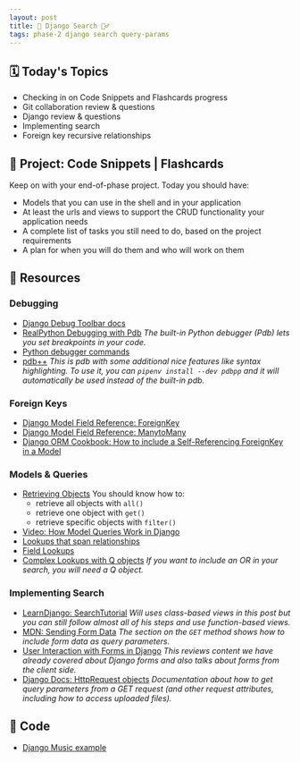 ```yaml
---
layout: post
title: 🔎 Django Search 🕵️‍♂️
tags: phase-2 django search query-params
---
```


## 🗓️ Today's Topics

- Checking in on Code Snippets and Flashcards progress
- Git collaboration review & questions
- Django review & questions
- Implementing search
- Foreign key recursive relationships

## 🎯 Project: Code Snippets | Flashcards

Keep on with your end-of-phase project. Today you should have:

- Models that you can use in the shell and in your application
- At least the urls and views to support the CRUD functionality your application needs
- A complete list of tasks you still need to do, based on the project requirements
- A plan for when you will do them and who will work on them

## 🔖 Resources

### Debugging

- [Django Debug Toolbar docs](https://django-debug-toolbar.readthedocs.io/en/latest/)
- [RealPython Debugging with Pdb](https://realpython.com/python-debugging-pdb/) _The built-in Python debugger (Pdb) lets you set breakpoints in your code._
- [Python debugger commands](https://docs.python.org/3/library/pdb.html?highlight=debugger#debugger-commands)
- [pdb++](https://github.com/pdbpp/pdbpp) _This is pdb with some additional nice features like syntax highlighting. To use it, you can `pipenv install --dev pdbpp` and it will automatically be used instead of the built-in pdb._

### Foreign Keys

- [Django Model Field Reference: ForeignKey](https://docs.djangoproject.com/en/4.0/ref/models/fields/#foreignkey)
- [Django Model Field Reference: ManytoMany](https://docs.djangoproject.com/en/4.0/ref/models/fields/#manytomanyfield)
- [Django ORM Cookbook: How to include a Self-Referencing ForeignKey in a Model](https://books.agiliq.com/projects/django-orm-cookbook/en/latest/self_fk.html#how-to-include-a-self-referencing-foreignkey-in-a-model)

### Models & Queries

- [Retrieving Objects](https://docs.djangoproject.com/en/4.0/topics/db/queries/#retrieving-objects) You should know how to:
    - retrieve all objects with `all()`
    - retrieve one object with `get()`
    - retrieve specific objects with `filter()`
- [Video: How Model Queries Work in Django](https://www.youtube.com/watch?v=WimXjp0ryOo)
- [Lookups that span relationships](https://docs.djangoproject.com/en/4.0/topics/db/queries/#lookups-that-span-relationships)
- [Field Lookups](https://docs.djangoproject.com/en/4.0/topics/db/queries/#field-lookups)
- [Complex Lookups with Q objects](https://docs.djangoproject.com/en/4.0/topics/db/queries/#complex-lookups-with-q-objects) _If you want to include an OR in your search, you will need a Q object._

### Implementing Search

- [LearnDjango: SearchTutorial](https://learndjango.com/tutorials/django-search-tutorial) _Will uses class-based views in this post but you can still follow almost all of his steps and use function-based views._
- [MDN: Sending Form Data](https://developer.mozilla.org/en-US/docs/Learn/Forms/Sending_and_retrieving_form_data#the_method_attribute) _The section on the `GET` method shows how to include form data as query parameters._
- [User Interaction with Forms in Django](https://www.mattlayman.com/understand-django/user-interaction-forms) _This reviews content we have already covered about Django forms and also talks about forms from the client side._
- [Django Docs: HttpRequest objects](https://docs.djangoproject.com/en/4.0/ref/request-response/#httprequest-objects) _Documentation about how to get query parameters from a GET request (and other request attributes, including how to access uploaded files)._

## 🦉 Code

- [Django Music example](https://github.com/Momentum-Team-11/example-django-music)

